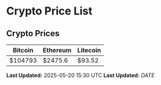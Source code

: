 # Crypto Price List

## Crypto Prices
| Bitcoin | Ethereum | Litecoin |
| ------- | -------- | -------- |
| $104793 | $2475.6 | $93.52 |
**Last Updated:** 2025-05-20 15:30 UTC
**Last Updated:** $DATE$
